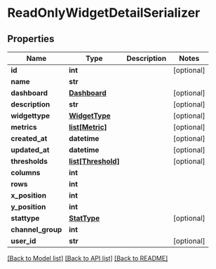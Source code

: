 # ReadOnlyWidgetDetailSerializer

## Properties
Name | Type | Description | Notes
------------ | ------------- | ------------- | -------------
**id** | **int** |  | [optional] 
**name** | **str** |  | 
**dashboard** | [**Dashboard**](Dashboard.md) |  | [optional] 
**description** | **str** |  | [optional] 
**widgettype** | [**WidgetType**](WidgetType.md) |  | [optional] 
**metrics** | [**list[Metric]**](Metric.md) |  | [optional] 
**created_at** | **datetime** |  | [optional] 
**updated_at** | **datetime** |  | [optional] 
**thresholds** | [**list[Threshold]**](Threshold.md) |  | [optional] 
**columns** | **int** |  | 
**rows** | **int** |  | 
**x_position** | **int** |  | 
**y_position** | **int** |  | 
**stattype** | [**StatType**](StatType.md) |  | [optional] 
**channel_group** | **int** |  | 
**user_id** | **str** |  | [optional] 

[[Back to Model list]](../README.md#documentation-for-models) [[Back to API list]](../README.md#documentation-for-api-endpoints) [[Back to README]](../README.md)


